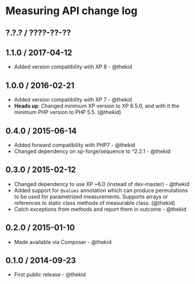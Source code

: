 Measuring API change log
========================

## ?.?.? / ????-??-??

## 1.1.0 / 2017-04-12

* Added version compatibility with XP 8 - @thekid

## 1.0.0 / 2016-02-21

* Added version compatibility with XP 7 - @thekid
* **Heads up**: Changed minimum XP version to XP 6.5.0, and with it the
  minimum PHP version to PHP 5.5.
  (@thekid)

## 0.4.0 / 2015-06-14

* Added forward compatibility with PHP7 - @thekid
* Changed dependency on xp-forge/sequence to ^2.2.1 - @thekid

## 0.3.0 / 2015-02-12

* Changed dependency to use XP ~6.0 (instead of dev-master) - @thekid
* Added support for `@values` annotation which can produce permutations
  to be used for parametrized measurements. Supports arrays or references
  to static class methods of measurable class.
  (@thekid)
* Catch exceptions from methods and report them in outcome - @thekid

## 0.2.0 / 2015-01-10

* Made available via Composer - @thekid

## 0.1.0 / 2014-09-23

* First public release - @thekid
